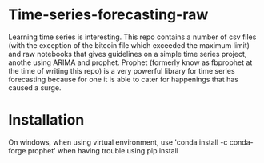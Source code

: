 # Time-series-forecasting-raw
Learning time series is interesting. This repo contains a number of csv files (with the exception of the bitcoin file which exceeded the maximum limit) and raw notebooks that gives guidelines on a simple time series project, anothe using ARIMA and prophet. Prophet (formerly know as fbprophet at the time of writing this repo) is a very powerful library for time series forecasting because for one it is able to cater for happenings that has caused a surge.

# Installation
On windows, when using virtual environment, use 'conda install -c conda-forge prophet' when having trouble using pip install
